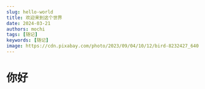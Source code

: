```yaml
---
slug: hello-world
title: 欢迎来到这个世界
date: 2024-03-21
authors: mochi
tags: [随记]
keywords: [随记]
image: https://cdn.pixabay.com/photo/2023/09/04/10/12/bird-8232427_640.jpg
---
```

# 你好
